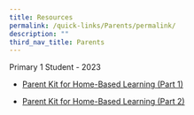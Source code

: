 ```yaml
---
title: Resources
permalink: /quick-links/Parents/permalink/
description: ""
third_nav_title: Parents
---
```


Primary 1 Student - 2023
*   [Parent Kit for Home-Based Learning&nbsp;(Part 1)](/files/resource-kit---hbl-(part-1).pdf)

*   [Parent Kit for Home-Based Learning&nbsp;(Part 2)](/files/Resource%20Kit%20-%20HBL%20(Part%202).pdf)
